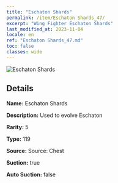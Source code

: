 ```yaml
---
title: "Eschaton Shards"
permalink: /item/Eschaton Shards_47/
excerpt: "Wing Fighter Eschaton Shards"
last_modified_at: 2023-11-04
locale: en
ref: "Eschaton Shards_47.md"
toc: false
classes: wide
---
```



 ![Eschaton Shards](/images/item/Eschaton_Shards_p.png)



## Details

 **Name:** Eschaton Shards 

 **Description:** Used to evolve Eschaton

 **Rarity:** 5 

 **Type:** 119 

 **Source:** Source: Chest 

 **Suction:** true 

 **Auto Suction:** false 


